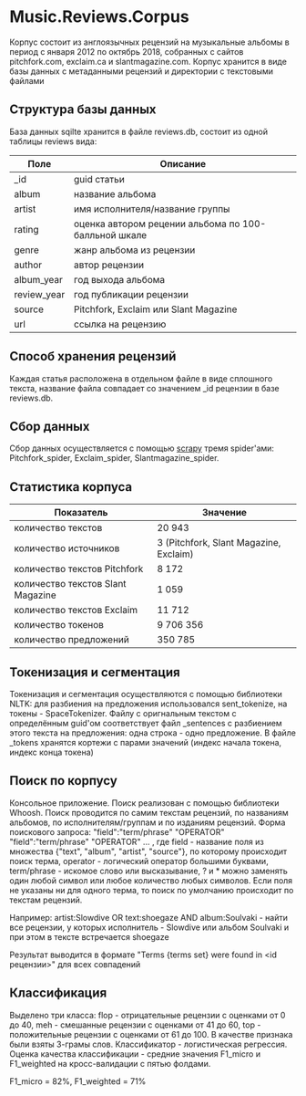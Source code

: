 # Music.Reviews.Corpus

Корпус состоит из англоязычных рецензий на музыкальные альбомы в период с января 2012 по октябрь 2018, собранных с сайтов pitchfork.com, exclaim.ca и slantmagazine.com. 
Корпус хранится в виде базы данных с метаданными рецензий и директории с текстовыми файлами

## Структура базы данных
База данных sqilte хранится в файле reviews.db, состоит из одной таблицы reviews вида:

| Поле | Описание |
|------|----------|
| _id | guid статьи |
| album | название альбома |
| artist | имя исполнителя/название группы |
| rating | оценка автором рецении альбома по 100-балльной шкале |
| genre | жанр альбома из рецензии |
| author | автор рецензии |
| album_year | год выхода альбома |
| review_year | год публикации рецензии |
| source | Pitchfork, Exclaim или Slant Magazine |
| url | ссылка на рецензию |

## Способ хранения рецензий
Каждая статья расположена в отдельном файле в виде сплошного текста, название файла совпадает со значением _id рецензии в базе reviews.db.

## Сбор данных
Сбор данных осуществляется с помощью [scrapy](https://scrapy.org/) тремя spider'ами: Pitchfork_spider, Exclaim_spider, Slantmagazine_spider. 

## Статистика корпуса
| Показатель | Значение |
|------|----------|
| количество текстов | 20 943 |
| количество источников | 3 (Pitchfork, Slant Magazine, Exclaim) |
| количество текстов Pitchfork | 8 172 |
| количество текстов Slant Magazine | 1 059 |
| количество текстов Exclaim | 11 712 |
| количество токенов | 9 706 356 |
| количество предложений | 350 785 |

## Токенизация и сегментация
Токенизация и сегментация осуществляются с помощью библиотеки NLTK: для разбиения на предложения использовался sent_tokenize, на токены - SpaceTokenizer. Файлу с оригнальным текстом с определённым guid'ом соответствует файл <guid>_sentences с разбиением этого текста на предложения: одна строка - одно предложение. В файле <guid>_tokens хранятся кортежи с парами значений (индекс начала токена, индекс конца токена)  

## Поиск по корпусу
Консольное приложение. Поиск реализован с помощью библиотеки Whoosh. Поиск проводится по самим текстам рецензий, по названиям альбомов, по исполнителям/группам и по изданиям рецензий. Форма поискового запроса: "field":"term/phrase" "OPERATOR" "field":"term/phrase" "OPERATOR" ... , где field - название поля из множества {"text", "album", "artist", "source"}, по которому происходит поиск терма, operator - логический оператор большими буквами, term/phrase - искомое слово или высказывание, ? и * можно заменять один любой символ или любое количество любых символов. Если поля не указаны ни для одного терма, то поиск по умолчанию происходит по текстам рецензий.
  
 Например:
 artist:Slowdive OR text:shoegaze AND album:Soulvaki - найти все рецензии, у которых исполнитель - Slowdive или альбом Soulvaki и при этом в тексте встречается shoegaze 

Результат выводится в формате "Terms {terms set} were found in <id рецензии>" для всех совпадений

## Классификация

Выделено три класса: flop - отрицательные рецензии с оценками от 0 до 40, meh - смешанные рецензии с оценками от 41 до 60, top - положительные рецензии с оценками от 61 до 100. В качестве признака были взяты 3-грамы слов. Классификатор - логистическая регрессия. Оценка качества классификации - средние значения F1_micro и F1_weighted на кросс-валидации с пятью фолдами.

F1_micro = 82%, F1_weighted = 71%

